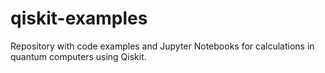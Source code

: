 # qiskit-examples
Repository with code examples and Jupyter Notebooks for calculations in quantum computers using Qiskit.
